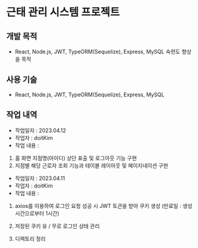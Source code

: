 # 근태 관리 시스템 프로젝트

## 개발 목적

- React, Node.js, JWT, TypeORM(Sequelize), Express, MySQL 숙련도 향상을 목적

## 사용 기술

- React, Node.js, JWT, TypeORM(Sequelize), Express, MySQL

## 작업 내역

- 작업일자 : 2023.04.12
- 작업자 : doitKim
- 작업 내용 :

1. 홈 화면 지점명(아이디) 상단 표출 및 로그아웃 기능 구현
2. 지점별 해당 근로자 조회 기능과 테이블 레이아웃 및 페이지네이션 구현

- 작업일자 : 2023.04.11
- 작업자 : doitKim
- 작업 내용 :

1. axios를 이용하여 로그인 요청 성공 시 JWT 토큰을 받아 쿠키 생성 (만료일 : 생성 시간으로부터 1시간)

2. 저장된 쿠키 유 / 무로 로그인 상태 관리

3. 디렉토리 정리
